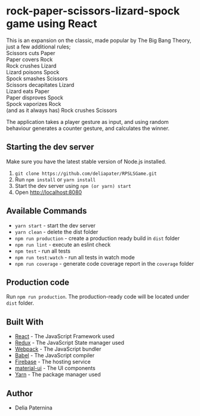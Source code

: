 # rock-paper-scissors-lizard-spock game using React

This is an expansion on the classic, made popular by The Big Bang Theory, just a few additional rules;</br>
Scissors cuts Paper</br>
Paper covers Rock</br>
Rock crushes Lizard</br>
Lizard poisons Spock</br>
Spock smashes Scissors</br>
Scissors decapitates Lizard</br>
Lizard eats Paper</br>
Paper disproves Spock</br>
Spock vaporizes Rock</br>
(and as it always has) Rock crushes Scissors</br>

The application takes a player gesture as input, and using random behaviour generates a counter gesture, and calculates the winner.

## Starting the dev server

Make sure you have the latest stable version of Node.js installed.

1. `git clone https://github.com/deliapater/RPSLSGame.git`
2. Run `npm install` or `yarn install`
3. Start the dev server using `npm (or yarn) start`
3. Open [http://localhost:8080](http://localhost:8080)

## Available Commands

- `yarn start` - start the dev server
- `yarn clean` - delete the dist folder
- `npm run production` - create a production ready build in `dist` folder
- `npm run lint` - execute an eslint check
- `npm test` - run all tests
- `npm run test:watch` - run all tests in watch mode
- `npm run coverage` - generate code coverage report in the `coverage` folder

## Production code

Run `npm run production`. The production-ready code will be located under `dist` folder.

## Built With

* [React](https://reactjs.org/) - The JavaScript Framework used
* [Redux](https://redux.js.org/) - The JavaScript State manager used
* [Webpack](https://webpack.js.org/) - The JavaScript bundler
* [Babel](https://babeljs.io/) - The JavaScript compiler
* [Firebase](https://firebase.google.com/) - The hosting service
* [material-ui](https://material-ui.com/) - The UI components
* [Yarn](https://yarnpkg.com/en/) - The package manager used

## Author

- Delia Paternina
